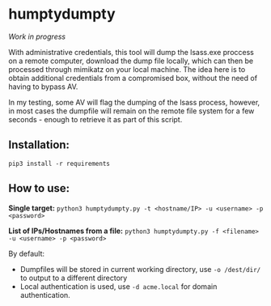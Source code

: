 # humptydumpty

_Work in progress_

With administrative credentials, this tool will dump the lsass.exe proccess on a remote computer, download the dump file locally, which can then be processed through mimikatz on your local machine. The idea here is to obtain additional credentials from a compromised box, without the need of having to bypass AV.

In my testing, some AV will flag the dumping of the lsass process, however, in most cases the dumpfile will remain on the remote file system for a few seconds - enough to retrieve it as part of this script.

## Installation:
`pip3 install -r requirements`

## How to use:
**Single target:** `python3 humptydumpty.py -t <hostname/IP> -u <username> -p <password>`

**List of IPs/Hostnames from a file:** `python3 humptydumpty.py -f <filename> -u <username> -p <password>`

By default:
* Dumpfiles will be stored in current working directory, use `-o /dest/dir/` to output to a different directory
* Local authentication is used, use `-d acme.local` for domain authentication.
